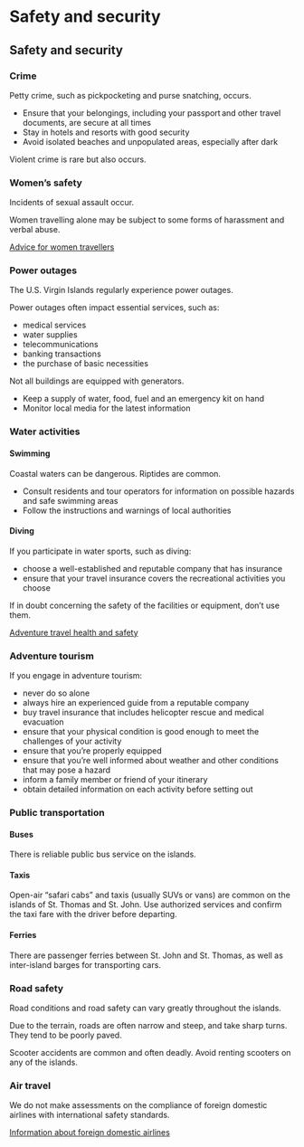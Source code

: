 # Safety and security

## Safety and security

### Crime

Petty crime, such as pickpocketing and purse snatching, occurs.

* Ensure that your belongings, including your passport and other travel documents, are secure at all times
* Stay in hotels and resorts with good security
* Avoid isolated beaches and unpopulated areas, especially after dark

Violent crime is rare but also occurs.

### Women’s safety

Incidents of sexual assault occur.

Women travelling alone may be subject to some forms of harassment and verbal abuse.

[Advice for women travellers](https://travel.gc.ca/travelling/health-safety/advice-for-women-travellers "Advice for women travellers")

### Power outages

The U.S. Virgin Islands regularly experience power outages.

Power outages often impact essential services, such as:

* medical services
* water supplies
* telecommunications
* banking transactions
* the purchase of basic necessities

Not all buildings are equipped with generators.

* Keep a supply of water, food, fuel and an emergency kit on hand
* Monitor local media for the latest information

### Water activities

#### Swimming

Coastal waters can be dangerous. Riptides are common.

* Consult residents and tour operators for information on possible hazards and safe swimming areas
* Follow the instructions and warnings of local authorities

#### Diving

If you participate in water sports, such as diving:

* choose a well-established and reputable company that has insurance
* ensure that your travel insurance covers the recreational activities you choose

If in doubt concerning the safety of the facilities or equipment, don’t use them.

[Adventure travel health and safety](https://travel.gc.ca/travelling/health-safety/adventure-travellers)

### Adventure tourism

If you engage in adventure tourism:

* never do so alone
* always hire an experienced guide from a reputable company
* buy travel insurance that includes helicopter rescue and medical evacuation
* ensure that your physical condition is good enough to meet the challenges of your activity
* ensure that you’re properly equipped
* ensure that you’re well informed about weather and other conditions that may pose a hazard
* inform a family member or friend of your itinerary
* obtain detailed information on each activity before setting out

### Public transportation

#### Buses

There is reliable public bus service on the islands.

#### Taxis

Open-air “safari cabs” and taxis (usually SUVs or vans) are common on the islands of St. Thomas and St. John. Use authorized services and confirm the taxi fare with the driver before departing.

#### Ferries

There are passenger ferries between St. John and St. Thomas, as well as inter-island barges for transporting cars.

### Road safety

Road conditions and road safety can vary greatly throughout the islands.

Due to the terrain, roads are often narrow and steep, and take sharp turns. They tend to be poorly paved.

Scooter accidents are common and often deadly. Avoid renting scooters on any of the islands.

### Air travel

We do not make assessments on the compliance of foreign domestic airlines with international safety standards.

[Information about foreign domestic airlines](https://travel.gc.ca/air/in-flight-safety#other)